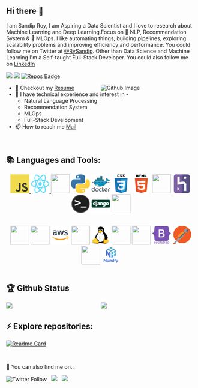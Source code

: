 ## Hi there :wave:
I am Sandip Roy, I am Aspiring a Data Scientist and I love to research about Machine Learning and Deep Learning.Focus on 📜 NLP, Recommendation System & 🚀 MLOps. I like automating things, building pipelines, exploring scalability problems and improving efficiency and performance. You could follow me on Twitter at [@RySandip](https://twitter.com/RySandip). Other than Data Science and Machine Learning I'm a Self-taught Full-Stack Developer. You could also follow me on [LinkedIn](https://www.linkedin.com/in/pransandip)


![](https://komarev.com/ghpvc/?username=pransandip&style=flat)
![](https://img.shields.io/badge/focus-MLOps-3c9)
[![Repos Badge](https://badges.pufler.dev/repos/pransandip/?style=flat&logo=github&color=green)](https://badges.pufler.dev)

<img width="50%" align="right" alt="Github Image" src="https://raw.githubusercontent.com/onimur/.github/master/.resources/git-header.svg" />

*  📝 Checkout my [Resume](https://drive.google.com/file/d/1CLM1eM_Be7OPyMBsJ286xuYmVhr0kTuF/view?usp=sharing)
*  🧠 I have technical experience and interest in -
   * Natural Language Processing
   * Recommendation System
   * MLOps
   * Full-Stack Development
* 📫 How to reach me [Mail](mailto:pransandip@gmail.com)
<br />

## 📚 Languages and Tools:
<div align="center">
<p> 
<a href="https://www.javascript.com/" target="_blank"> 
<img src="https://raw.githubusercontent.com/github/explore/80688e429a7d4ef2fca1e82350fe8e3517d3494d/topics/javascript/javascript.png" height="50" width="50"> </a>
<a href="https://reactjs.org/" target="_blank"> 
<img src="https://github.com/pransandip/pransandip/blob/main/logos/react.png" height="50" width="50">
</a>
<img src="https://www.vectorlogo.zone/logos/jupyter/jupyter-icon.svg" height="50" width="50">
<img src="https://github.com/pransandip/pransandip/blob/main/logos/python.png?raw=true" height="50" width="50">
<img src="https://raw.githubusercontent.com/devicons/devicon/master/icons/docker/docker-original-wordmark.svg"    height="50" width="50">
<img src="https://raw.githubusercontent.com/devicons/devicon/master/icons/css3/css3-original-wordmark.svg" height="50" width="50">
<img src="https://raw.githubusercontent.com/devicons/devicon/master/icons/html5/html5-original-wordmark.svg" height="50" width="50">
<img src="https://www.vectorlogo.zone/logos/google_cloud/google_cloud-icon.svg" height="50" width="50">
<img src="https://github.com/pransandip/pransandip/blob/main/logos/Heroku.png?raw=true" height="50" width="50">
<img src="https://raw.githubusercontent.com/github/explore/80688e429a7d4ef2fca1e82350fe8e3517d3494d/topics/terminal/terminal.png" height="50" width="50">
<img src="https://raw.githubusercontent.com/devicons/devicon/master/icons/django/django-original.svg" height="50" width="50">
<img src="https://img.icons8.com/color/452/mongodb.png" height="50" width="50">
</p>

<br>

<img src="https://www.vectorlogo.zone/logos/pocoo_flask/pocoo_flask-icon.svg" height="50" width="50"> 
<img src="https://www.vectorlogo.zone/logos/tensorflow/tensorflow-icon.svg" height="50" width="50">
<img src="https://raw.githubusercontent.com/github/explore/80688e429a7d4ef2fca1e82350fe8e3517d3494d/topics/aws/aws.png" height="50" width="50">
<img src="https://www.vectorlogo.zone/logos/pytorch/pytorch-icon.svg" height="50" width="50">
<img src="https://github.com/pransandip/pransandip/blob/main/logos/Linux.png?raw=true" height="50" width="50">
<img src="https://github.com/Subhampreet/Subhampreet/blob/master/logos/git.png?raw=true" height="50" width="50">
<img src="https://github.com/Subhampreet/Subhampreet/blob/master/logos/vs.png?raw=true" height="50" width="50">
<img src="https://raw.githubusercontent.com/devicons/devicon/master/icons/bootstrap/bootstrap-plain-wordmark.svg" height="50" width="50">
<img src="https://github.com/pransandip/pransandip/blob/main/logos/postman.png?raw=true" height="50" width="50">
<img src="https://upload.wikimedia.org/wikipedia/commons/0/05/Scikit_learn_logo_small.svg" height="50" width="50">
<img src="https://github.com/pransandip/pransandip/blob/main/logos/numpy_github.png?raw=true" height="50" width="50"> 

</div>
<br>

## 🏆 Github Status
<img  src="https://github-readme-stats-zeta-woad.vercel.app/api?username=pransandip&hide=contribs&count_private=true&show_icons=true&hide_border=true&theme=vue" width="50%" align="right" >

<img  src="https://github-readme-streak-stats.herokuapp.com/?user=pransandip&theme=vue" width="43%" >
<br>

## ⚡ Explore repositories:
[![Readme Card](https://github-readme-stats-zeta-woad.vercel.app/api/pin/?username=pransandip&show_owner=true&theme=vue&repo=Advanced-Housing-Prices)](https://github.com/pransandip/Advanced-Housing-Prices)

<br>

💬 You can also find me on..

![Twitter Follow](https://img.shields.io/twitter/follow/RySandip?label=%40RySandip&style=social "follow me on Twitter")&nbsp;&nbsp; [![](https://img.shields.io/badge/Medium-12100E?style=flat&logo=medium&logoColor=black&color=grey)](https://medium.com/@pransandip "Read my blogs on Medium")&nbsp;&nbsp;   <a href="https://www.linkedin.com/in/pransandip/"><img src=https://content.linkedin.com/content/dam/me/business/en-us/amp/brand-site/v2/bg/LI-Bug.svg.original.svg height="20px"/><a/>

